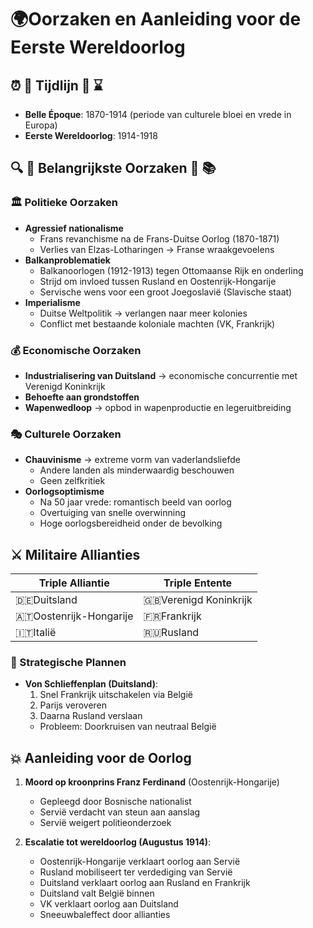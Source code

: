 # 🌍Oorzaken en Aanleiding voor de Eerste Wereldoorlog 

## ⏰ 📅 Tijdlijn 📆 ⌛
- **Belle Époque**: 1870-1914 (periode van culturele bloei en vrede in Europa)
- **Eerste Wereldoorlog**: 1914-1918

## 🔍 🔎 Belangrijkste Oorzaken 🧐 📚

### 🏛️ Politieke Oorzaken
- **Agressief nationalisme**
  - Frans revanchisme na de Frans-Duitse Oorlog (1870-1871)
  - Verlies van Elzas-Lotharingen → Franse wraakgevoelens
- **Balkanproblematiek**
  - Balkanoorlogen (1912-1913) tegen Ottomaanse Rijk en onderling
  - Strijd om invloed tussen Rusland en Oostenrijk-Hongarije
  - Servische wens voor een groot Joegoslavië (Slavische staat)
- **Imperialisme**
  - Duitse Weltpolitik → verlangen naar meer kolonies
  - Conflict met bestaande koloniale machten (VK, Frankrijk)

### 💰 Economische Oorzaken
- **Industrialisering van Duitsland** → economische concurrentie met Verenigd Koninkrijk
- **Behoefte aan grondstoffen**
- **Wapenwedloop** → opbod in wapenproductie en legeruitbreiding

### 🎭 Culturele Oorzaken
- **Chauvinisme** → extreme vorm van vaderlandsliefde
  - Andere landen als minderwaardig beschouwen
  - Geen zelfkritiek
- **Oorlogsoptimisme**
  - Na 50 jaar vrede: romantisch beeld van oorlog
  - Overtuiging van snelle overwinning
  - Hoge oorlogsbereidheid onder de bevolking

## ⚔️ Militaire Allianties

| Triple Alliantie | Triple Entente |
|------------------|----------------|
| 🇩🇪Duitsland        | 🇬🇧Verenigd Koninkrijk |
| 🇦🇹Oostenrijk-Hongarije | 🇫🇷Frankrijk  |
| 🇮🇹Italië           | 🇷🇺Rusland        |

### 📝 Strategische Plannen
- **Von Schlieffenplan (Duitsland)**:
  1. Snel Frankrijk uitschakelen via België
  2. Parijs veroveren
  3. Daarna Rusland verslaan
  - Probleem: Doorkruisen van neutraal België

## 💥 Aanleiding voor de Oorlog

1. **Moord op kroonprins Franz Ferdinand** (Oostenrijk-Hongarije)
   - Gepleegd door Bosnische nationalist
   - Servië verdacht van steun aan aanslag
   - Servië weigert politieonderzoek

2. **Escalatie tot wereldoorlog (Augustus 1914)**:
   - Oostenrijk-Hongarije verklaart oorlog aan Servië
   - Rusland mobiliseert ter verdediging van Servië
   - Duitsland verklaart oorlog aan Rusland en Frankrijk
   - Duitsland valt België binnen
   - VK verklaart oorlog aan Duitsland
   - Sneeuwbaleffect door allianties
